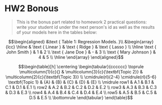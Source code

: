 # HW2 Bonous

> This is the bonus part related to homework 2 practical questions:
> write your student id under the next person's id as well as the results of your models here in the tables below:

$$\begin{aligned}
&\text { Table 1: Regression Models. }\\
&\begin{array}{lcc}
\hline & \text { Linear } & \text { Ridge } & \text { Lasso } \\
\hline \text { John Smith } & 1 & 2 \\
\text { Jane Doe } & - & 3 \\
\text { Mary Johnson } & 4 & 5 \\
\hline
\end{array}
\end{aligned}$$


$$\begin{table}[h]
\centering
\begin{tabular}{cccccc}
\toprule
\multicolumn{1}{c}{} & \multicolumn{3}{c}{\textbf{Topic 2}} & \multicolumn{2}{c}{\textbf{Topic 3}} \\
\cmidrule(rl){2-4} \cmidrule(rl){5-6}
\textbf{Topic 1} & {A} & {B} & {C} & {D} & {E} \\
\midrule
row1 & A.1 & B.1 & C.1 & D.1 & E.1 \\
row2 & A.2 & B.2 & C.2 & D.2 & E.2 \\
row3 & A.3 & B.3 & C.3 & D.3 & E.3 \\
row4 & A.4 & B.4 & C.4 & D.4 & E.4 \\
row5 & A.5 & B.5 & C.5 & D.5 & E.5 \\
\bottomrule
\end{tabular}
\end{table}$$
